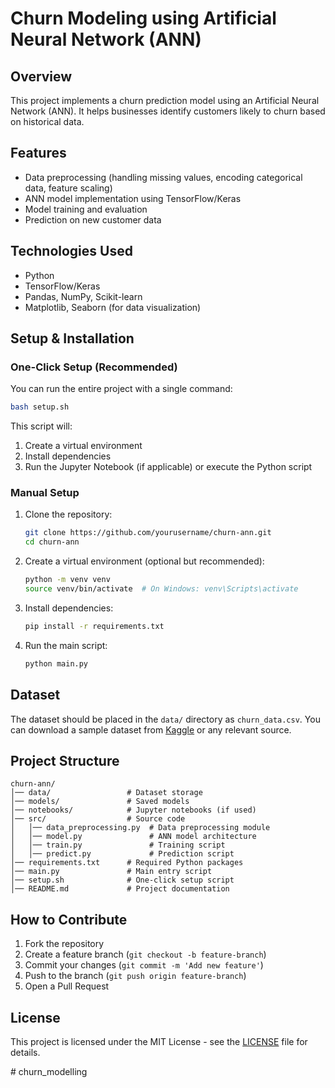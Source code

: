 # Churn Modeling using Artificial Neural Network (ANN)

## Overview
This project implements a churn prediction model using an Artificial Neural Network (ANN). It helps businesses identify customers likely to churn based on historical data.

## Features
- Data preprocessing (handling missing values, encoding categorical data, feature scaling)
- ANN model implementation using TensorFlow/Keras
- Model training and evaluation
- Prediction on new customer data

## Technologies Used
- Python
- TensorFlow/Keras
- Pandas, NumPy, Scikit-learn
- Matplotlib, Seaborn (for data visualization)

## Setup & Installation
### One-Click Setup (Recommended)
You can run the entire project with a single command:

```sh
bash setup.sh
```

This script will:
1. Create a virtual environment
2. Install dependencies
3. Run the Jupyter Notebook (if applicable) or execute the Python script

### Manual Setup
1. Clone the repository:
   ```sh
   git clone https://github.com/yourusername/churn-ann.git
   cd churn-ann
   ```
2. Create a virtual environment (optional but recommended):
   ```sh
   python -m venv venv
   source venv/bin/activate  # On Windows: venv\Scripts\activate
   ```
3. Install dependencies:
   ```sh
   pip install -r requirements.txt
   ```
4. Run the main script:
   ```sh
   python main.py
   ```

## Dataset
The dataset should be placed in the `data/` directory as `churn_data.csv`. You can download a sample dataset from [Kaggle](https://www.kaggle.com/) or any relevant source.

## Project Structure
```
churn-ann/
│── data/                 # Dataset storage
│── models/               # Saved models
│── notebooks/            # Jupyter notebooks (if used)
│── src/                  # Source code
│   │── data_preprocessing.py  # Data preprocessing module
│   │── model.py               # ANN model architecture
│   │── train.py               # Training script
│   │── predict.py             # Prediction script
│── requirements.txt      # Required Python packages
│── main.py               # Main entry script
│── setup.sh              # One-click setup script
│── README.md             # Project documentation
```

## How to Contribute
1. Fork the repository
2. Create a feature branch (`git checkout -b feature-branch`)
3. Commit your changes (`git commit -m 'Add new feature'`)
4. Push to the branch (`git push origin feature-branch`)
5. Open a Pull Request

## License
This project is licensed under the MIT License - see the [LICENSE](LICENSE) file for details.

#   c h u r n _ m o d e l l i n g  
 